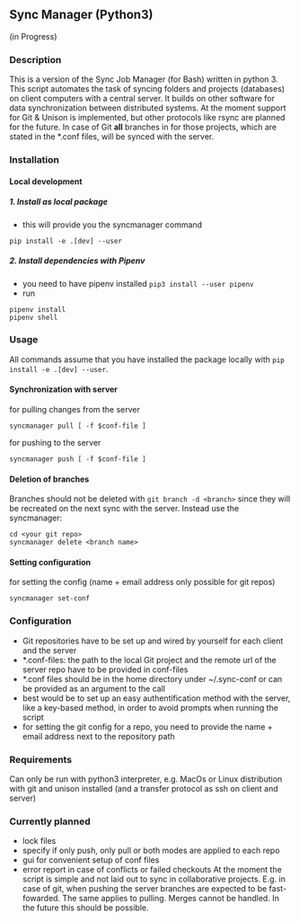 ## Sync  Manager (Python3)

(in Progress)

### Description
This is a version of the Sync Job Manager (for Bash) written in python 3. This script automates the task of syncing folders and projects (databases) on client computers with a central server. It builds on other software for data synchronization between distributed systems.
At the moment support for Git & Unison is implemented, but other protocols like rsync are planned for the future.
In case of Git **all** branches in for those projects, which are stated in the *.conf files, will be synced with the server.  

### Installation
#### Local development

##### 1. Install as local package
* this will provide you the syncmanager command
```
pip install -e .[dev] --user
```

##### 2. Install dependencies with Pipenv
* you need to have pipenv installed `pip3 install --user pipenv`
* run
```
pipenv install
pipenv shell
```

### Usage
All commands assume that you have installed the package locally with `pip install -e .[dev] --user`.

#### Synchronization with server
for pulling changes from the server
```
syncmanager pull [ -f $conf-file ]
```
for pushing to the server
```
syncmanager push [ -f $conf-file ]
```

#### Deletion of branches
Branches should not be deleted with `git branch -d <branch>` since they will be recreated on the next sync with the server.
Instead use the syncmanager:
```
cd <your git repo>
syncmanager delete <branch name>
```

#### Setting configuration
for setting the config (name + email address only possible for git repos)
```
syncmanager set-conf
```

### Configuration
- Git repositories have to be set up and wired by yourself for each client and the server
- *.conf-files: the path to the local Git project and the remote url of the server repo have to be provided in conf-files
- *.conf files should be in the home directory under ~/.sync-conf or can be provided as an argument to the call
- best would be to set up an easy authentification method with the server, like a key-based method, in order to avoid prompts when running the script
- for setting the git config for a repo, you need to provide the name + email address next to the repository path


### Requirements
Can only be run with python3 interpreter, e.g. MacOs or Linux distribution with git and unison installed (and a transfer protocol as ssh on client and server)

### Currently planned
- lock files
- specify if only push, only pull or both modes are applied to each repo
- gui for convenient setup of conf files
- error report in case of conflicts or failed checkouts
At the moment the script is simple and not laid out to sync in collaborative projects. E.g. in case of git, when pushing the server branches are expected to be fast-fowarded. The same applies to pulling.
Merges cannot be handled. In the future this should be possible.

